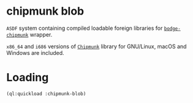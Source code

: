 # chipmunk blob

`ASDF` system containing compiled loadable foreign libraries for
[`bodge-chipmunk`](https://github.com/borodust/bodge-chipmunk) wrapper.

`x86_64` and `i686` versions of [`Chipmunk`](http://chipmunk-physics.net/) library for
GNU/Linux, macOS and Windows are included.

# Loading
```lisp
(ql:quickload :chipmunk-blob)
```
